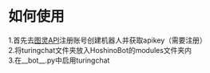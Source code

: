 如何使用
=======
1.首先去[图灵API](http://www.turingapi.com/)注册账号创建机器人并获取apikey（需要注册）<br>
2.将turingchat文件夹放入HoshinoBot的modules文件夹内<br>
3.在__bot__.py中启用turingchat

